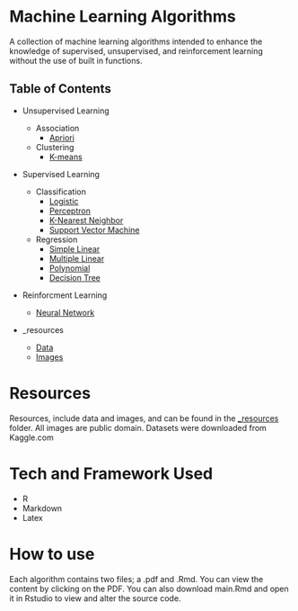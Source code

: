 # Machine Learning Algorithms

<p>
A collection of machine learning algorithms intended to enhance the knowledge of supervised, unsupervised, and reinforcement learning without the use of built in functions.
</p>

## Table of Contents
- Unsupervised Learning <br>
  + Association <br> 
      - [Apriori](https://github.com/RBEllison/Machine-Learning-Algorithm-Projects/tree/main/Unsupervised%20Learning/Association/Apriori) <br>
  + Clustering
    - [K-means](https://github.com/RBEllison/Machine-Learning-Algorithm-Projects/tree/main/Unsupervised%20Learning/Clustering/K-means) <br>
- Supervised Learning <br>
  + Classification <br> 
    - [Logistic](https://github.com/RBEllison/Machine-Learning-Algorithm-Projects/tree/main/Supervised%20Learning/Classification/Logistic) <br>
    - [Perceptron](https://github.com/RBEllison/Machine-Learning-Algorithm-Projects/tree/main/Supervised%20Learning/Classification/Perceptron) <br>
    - [K-Nearest Neighbor](https://github.com/RBEllison/Machine-Learning-Algorithm-Projects/tree/main/Supervised%20Learning/Classification/K-Nearest%20Neighbors) <br>
    - [Support Vector Machine](https://github.com/RBEllison/Machine-Learning-Algorithm-Projects/tree/main/Supervised%20Learning/Classification/Support%20Vector%20Machine) <br>
  + Regression
    - [Simple Linear](https://github.com/RBEllison/Machine-Learning-Algorithm-Projects/tree/main/Supervised%20Learning/Regression/Simple%20Linear) <br>
    - [Multiple Linear](https://github.com/RBEllison/Machine-Learning-Algorithm-Projects/tree/main/Supervised%20Learning/Regression/Multiple%20Linear) <br>
    - [Polynomial](https://github.com/RBEllison/Machine-Learning-Algorithm-Projects/tree/main/Supervised%20Learning/Regression/Polynomial) <br>
    - [Decision Tree](https://github.com/RBEllison/Machine-Learning-Algorithm-Projects/tree/main/Supervised%20Learning/Regression/Decision%20Tree) <br>
- Reinforcment Learning <br>
    - [Neural Network](https://github.com/RBEllison/Machine-Learning-Algorithm-Projects/tree/main/Reinforcement%20Learning/Neural%20Network) <br>
    
   
- _resources
    + [Data]() <br>
    + [Images]() <br>


# Resources
Resources, include data and images, and can be found in the [ _resources]() folder. All images are public domain. Datasets were downloaded from Kaggle.com


# Tech and Framework Used
- R
- Markdown
- Latex

# How to use
Each algorithm contains two files; a .pdf and .Rmd. You can view the content by clicking on the PDF. You can also download main.Rmd and open it in Rstudio to view and alter the source code.

